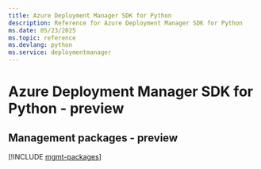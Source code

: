 ```yaml
---
title: Azure Deployment Manager SDK for Python
description: Reference for Azure Deployment Manager SDK for Python
ms.date: 05/23/2025
ms.topic: reference
ms.devlang: python
ms.service: deploymentmanager
---
```

# Azure Deployment Manager SDK for Python - preview

## Management packages - preview
[!INCLUDE [mgmt-packages](deployment-manager-mgmt-index.md)]